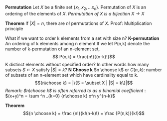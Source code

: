 **Permutation**
Let $X$ be a finite set $\{x_1, x_2, ... x_n\}$. Permutation of $X$ is an ordering of the elements of $X$.
*Permutation of $X$ is a bijection $X \rightarrow X$*

**Theorem**
If $|X| = n$, there are $n!$ permutations of $X$.
Proof: Multiplication principle

What if we want to order k elements from a set with size n?
**K-permutation**
An ordering of k elements among n element 
If we let P(n,k) denote the number of k-permutation of an n-element set,
$$ P(n,k) = \frac{n!}{(n-k)!}$$
K distinct elements without specified order?
In other words how many subsets $S \subset X$ satisfy $|S| = k$?
**N Choose k**
$n \choose k$ or $C(n,k)$: number of subsets of an n-element set which have cardinality equal to k.
$${n\choose k} = |\{S = \subset X | |S| = k\}|$$
*Remark: $n\choose k$ is often referred to as a binomial coefficient* : $(x+y)^n = \sum ^n _{k=0} {n\choose k} x^n y^{n-k}$ 

**Theorem**
$${n \choose k} = \frac {n!}{k!(n-k)!} = \frac {P(n,k)}{k!}$$
